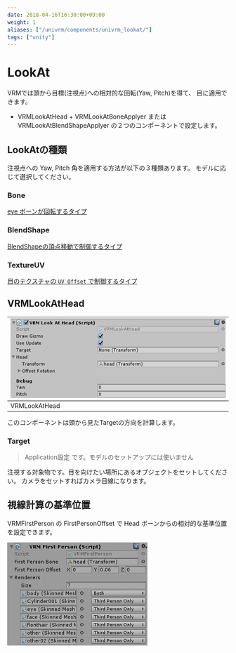 ```yaml
---
date: 2018-04-16T16:30:00+09:00
weight: 1
aliases: ["/univrm/components/univrm_lookat/"]
tags: ["unity"]
---
```


# LookAt

VRMでは頭から目標(注視点)への相対的な回転(Yaw, Pitch)を得て、
目に適用できます。

* VRMLookAtHead + VRMLookAtBoneApplyer または VRMLookAtBlendShapeApplyer の２つのコンポーネントで設定します。

## LookAtの種類

注視点への Yaw, Pitch 角を適用する方法が以下の３種類あります。
モデルに応じて選択してください。

### Bone

[eye ボーンが回転するタイプ](/univrm/lookat/lookat_bone)

### BlendShape

[BlendShapeの頂点移動で制御するタイプ](/univrm/lookat/lookat_blendshape)

### TextureUV

[目のテクスチャの `UV Offset` で制御するタイプ](/univrm/lookat/lookat_uv)

## VRMLookAtHead

| ![img](/_static/images/vrm/VRMLookAtHead.png) |
|-----------------------------------------------|
| VRMLookAtHead                                 |

このコンポーネントは頭から見たTargetの方向を計算します。

### Target

> Application設定 です。モデルのセットアップには使いません

注視する対象物です。目を向けたい場所にあるオブジェクトをセットしてください。
カメラをセットすればカメラ目線になります。

## 視線計算の基準位置

VRMFirstPerson の FirstPersonOffset で Head ボーンからの相対的な基準位置を設定できます。

![img](/_static/images/vrm/firstperson.png)
